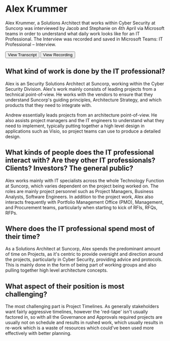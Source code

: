 # Alex Krummer

Alex Krummer, a Solutions Architect that works within Cyber Security at Suncorp was interviewed by Jacob and Stephanie on 4th April via Microsoft teams in order to understand what daily work looks like for an IT Professional. The Interview was recorded and saved in Microsoft Teams: IT Professional – Interview. 

<div>
    <a href="/interview/transcript.html"><button>View Transcript</button></a>
    <a href="https://rmiteduau-my.sharepoint.com/:v:/g/personal/s3952390_student_rmit_edu_au/EdDWTrWL8upItqhO04uVBSkBSr3-4Mo1v4HfdL0Jv0W35A?e=cfKDzA&isSPOFile=1" target="_blank"><button>View Recording</button></a>
</div>

## What kind of work is done by the IT professional?  

Alex is an Security Solutions Architect at Suncorp, working within the Cyber Security Division. Alex's work mainly consists of leading projects from a technical point-of-view. He works with the vendors to ensure that they understand Suncorp's guiding principles, Architecture Strategy, and which products that they need to integrate with.  

Andrew essentially leads projects from an architecture point-of-view. He also assists project managers and the IT engineers to understand what they need to implement, typically putting together a high level design in applications such as Visio, so project teams can use to produce a detailed design. 

## What kinds of people does the IT professional interact with? Are they other IT professionals? Clients? Investors? The general public?  

Alex works mainly with IT specialists across the whole Technology Function at Suncorp, which varies dependent on the project being worked on. The roles are mainly project personnel such as Project Managers, Business Analysts, Software Engineers. In addition to the project work, Alex also interacts frequently with Portfolio Management Office (PMO), Management, and Procurement teams, particularly when starting to kick of RFIs, RFQs, RFPs.  

## Where does the IT professional spend most of their time?  

As a Solutions Architect at Suncorp, Alex spends the predominant amount of time on Projects, as it's centric to provide oversight and direction around the projects, particularly in Cyber Security, providing advice and protocols. This is mainly done in the form of being part of working groups and also pulling together high level architecture concepts.  

## What aspect of their position is most challenging? 

The most challenging part is Project Timelines. As generally stakeholders want fairly aggressive timelines, however the 'red-tape' isn't usually factored in, so with all the Governance and Approvals required projects are usually not on schedule and results in rushed work, which usually results in re-work which is a waste of resources which could've been used more effectively with better planning.  